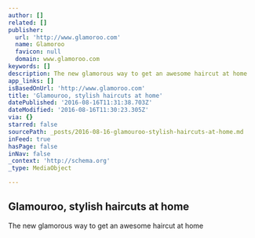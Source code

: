 ```yaml
---
author: []
related: []
publisher:
  url: 'http://www.glamoroo.com'
  name: Glamoroo
  favicon: null
  domain: www.glamoroo.com
keywords: []
description: The new glamorous way to get an awesome haircut at home
app_links: []
isBasedOnUrl: 'http://www.glamoroo.com'
title: 'Glamouroo, stylish haircuts at home'
datePublished: '2016-08-16T11:31:38.703Z'
dateModified: '2016-08-16T11:30:23.305Z'
via: {}
starred: false
sourcePath: _posts/2016-08-16-glamouroo-stylish-haircuts-at-home.md
inFeed: true
hasPage: false
inNav: false
_context: 'http://schema.org'
_type: MediaObject

---
```

<article style=""><h1>Glamouroo, stylish haircuts at home</h1><p>The new glamorous way to get an awesome haircut at home</p></article>